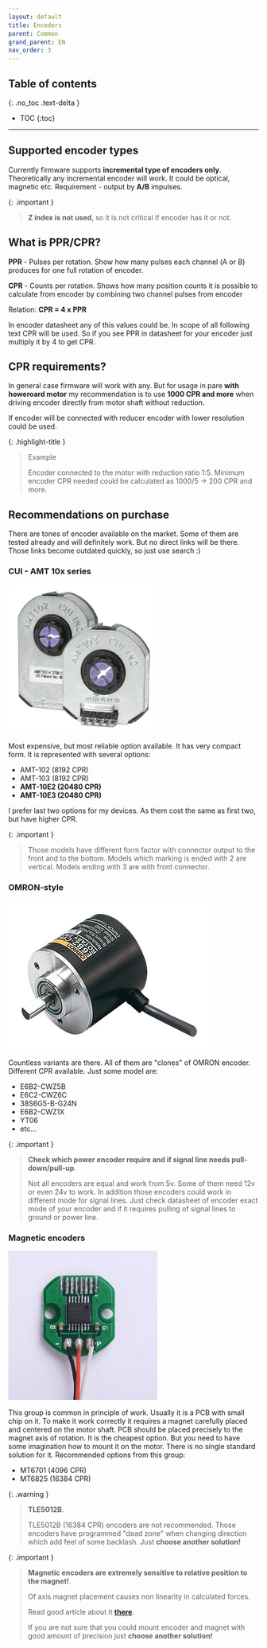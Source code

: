 ```yaml
---
layout: default
title: Encoders
parent: Common
grand_parent: EN
nav_order: 3
---
```


## Table of contents
{: .no_toc .text-delta }

- TOC
{:toc}

---

## Supported encoder types

Currently firmware supports **incremental type of encoders only**.
Theoretically any incremental encoder will work. It could be optical, magnetic etc. Requirement - output by **A/B** impulses.

{: .important }
> **Z index is not used**, so it is not critical if encoder has it or not.

## What is PPR/CPR?

**PPR** - Pulses per rotation. Show how many pulses each channel (А or B) produces for one full rotation of encoder.

**CPR** - Counts per rotation. Shows how many position counts it is possible to calculate from encoder by combining two channel pulses from encoder

Relation: **CPR = 4 x PPR**

In encoder datasheet any of this values could be.
In scope of all following text CPR will be used. So if you see PPR in datasheet for your encoder just multiply it by 4 to get CPR.

## CPR requirements?

In general case firmware will work with any. But for usage in pare **with howeroard motor** my recommendation is 
to use **1000 CPR and more** when driving encoder directly from motor shaft without reduction.

If encoder will be connected with reducer encoder with lower resolution could be used.

{: .highlight-title }
>Example
>
>Encoder connected to the motor with reduction ratio 1:5. Minimum encoder CPR needed could be calculated as 1000/5 -> 200 CPR and more.

## Recommendations on purchase 

There are tones of encoder available on the market. Some of them are tested already and will definitely work. But no direct links will be there.
Those links become outdated quickly, so just use search :)  

### CUI - AMT 10x series
<img src="../../assets/images/AMT10x.png">

Most expensive, but most reliable option available. It has very compact form. It is represented with several options:

- AMT-102 (8192 CPR)
- AMT-103 (8192 CPR)
- **AMT-10E2 (20480 CPR)**
- **AMT-10E3 (20480 CPR)**

I prefer last two options for my devices. As them cost the same as first two, but have higher CPR.

{: .important }
> Those models have different form factor with connector output to the front and to the bottom. 
> Models which marking is ended with 2 are vertical. Models ending with 3 are with front connector.

### OMRON-style
<img src="../../assets/images/omron.jpg">

Countless variants are there. All of them are "clones" of OMRON encoder. Different CPR available. Just some model are:
- E6B2-CWZ5B
- E6C2-CWZ6C
- 38S6G5-B-G24N
- E6B2-CWZ1X
- YT06
- etc...

{: .important }
> **Check which power encoder require and if signal line needs pull-down/pull-up**.
>
> Not all encoders are equal and work from 5v. Some of them need 12v or even 24v to work.
> In addition those encoders could work in different mode for signal lines. Just check datasheet of encoder exact mode 
> of your encoder and if it requires pulling of signal lines to ground or power line.

### Magnetic encoders
<img src="../../assets/images/magnetic.png">

This group is common in principle of work. Usually it is a PCB with small chip on it. To make it work correctly it requires
a magnet carefully placed and centered on the motor shaft. PCB should be placed precisely to the magnet axis of rotation.
It is the cheapest option. But you need to have some imagination how to mount it on the motor. There is no single standard solution for it. 
Recommended options from this group:

- MT6701 (4096 CPR)
- MT6825 (16384 CPR)

{: .warning }
> **TLE5012B**.
>
>  TLE5012B (16384 CPR) encoders are not recommended. Those encoders have programmed "dead zone" when changing direction
> which add feel of some backlash.
>  Just **choose another solution!**

{: .important }
> **Magnetic encoders are extremely sensitive to relative position to the magnet!**.
>
> Of axis magnet placement causes non linearity in calculated forces.
>
> Read good article about it [**there**](https://www.akm.com/eu/en/products/rotation-angle-sensor/tutorial/angular-error/).
>
> If you are not sure that you could mount encoder and magnet with good amount of precision just **choose another solution!**

